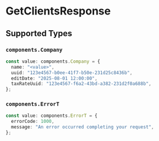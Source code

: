 # GetClientsResponse


## Supported Types

### `components.Company`

```typescript
const value: components.Company = {
  name: "<value>",
  uuid: "123e4567-b0ee-41f7-b50e-231d25c8436b",
  editDate: "2025-08-01 12:00:00",
  taxRateUuid: "123e4567-f6a2-43bd-a382-231d2f0a688b",
};
```

### `components.ErrorT`

```typescript
const value: components.ErrorT = {
  errorCode: 1000,
  message: "An error occurred completing your request",
};
```

